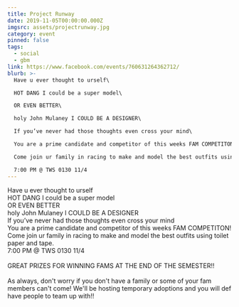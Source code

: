 ```yaml
---
title: Project Runway
date: 2019-11-05T00:00:00.000Z
imgsrc: assets/projectrunway.jpg
category: event
pinned: false
tags:
  - social
  - gbm
link: https://www.facebook.com/events/760631264362712/
blurb: >-
  Have u ever thought to urself\

  HOT DANG I could be a super model\

  OR EVEN BETTER\

  holy John Mulaney I COULD BE A DESIGNER\

  If you’ve never had those thoughts even cross your mind\

  You are a prime candidate and competitor of this weeks FAM COMPETITON!\

  Come join ur family in racing to make and model the best outfits using toilet paper and tape.\

  7:00 PM @ TWS 0130 11/4
---
```

Have u ever thought to urself\
HOT DANG I could be a super model\
OR EVEN BETTER\
holy John Mulaney I COULD BE A DESIGNER\
If you’ve never had those thoughts even cross your mind\
You are a prime candidate and competitor of this weeks FAM COMPETITON!\
Come join ur family in racing to make and model the best outfits using toilet paper and tape.\
7:00 PM @ TWS 0130 11/4\
\
GREAT PRIZES FOR WINNING FAMS AT THE END OF THE SEMESTER!!\
\
As always, don't worry if you don't have a family or some of your fam members can't come! We'll be hosting temporary adoptions and you will def have people to team up with!!